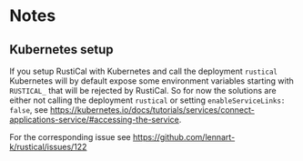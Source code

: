 # Notes

## Kubernetes setup

If you setup RustiCal with Kubernetes and call the deployment `rustical`
Kubernetes will by default expose some environment variables starting with `RUSTICAL_`
that will be rejected by RustiCal.
So for now the solutions are either not calling the deployment `rustical` or setting
`enableServiceLinks: false`, see <https://kubernetes.io/docs/tutorials/services/connect-applications-service/#accessing-the-service>.

For the corresponding issue see <https://github.com/lennart-k/rustical/issues/122>
